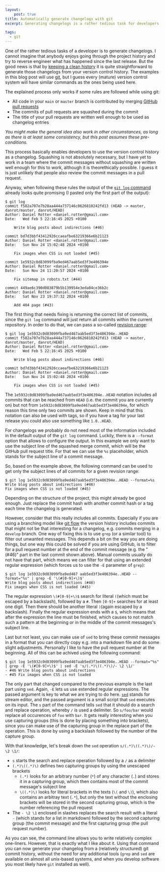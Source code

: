 ```yaml
---
layout:
    post: true
title: Automatically generate changelogs with git
excerpt: Generating changelogs is a rather tedious task for developers. But with a bit of discipline it becomes a one-line script.

tags:
  - git
---
```


One of the rather tedious tasks of a developer is to generate changelogs. I cannot imagine that anybody enjoys going
through the project history and try to reverse engineer what has happened since the last release. But the good news is
that by [keeping a clean history](/2023/10/28/git-bisect-and-the-importance-of-a-clean-history.html) it is quite
straightforward to generate those changelogs from your version control history. The examples in this blog post will use
[git](https://git-scm.com/), but I guess every (mature) version control system will have similar commands as the ones
being used here.

The explained process only works if some rules are followed while using git:

- All code in your `main` or `master` branch is contributed by merging [GitHub pull
requests](https://docs.github.com/en/pull-requests)
- The commits of pull requests are squashed during the commit
- The title of your pull requests are written well enough to be used as changelog entries

*You might make the general idea also work in other circumstances, as long as there is at least some consistency, but
this post assumes these pre-conditions.*

This process basically enables developers to use the version control history as a changelog. Squashing is not absolutely
necessary, but I have yet to work in a team where the commit messages without squashing are written well enough for this
to work, although it is theorethically possible. I guess it is just unlikely that people also review the commit messages
in a pull request.

Anyway, when following these rules the output of the [`git log` command](https://git-scm.com/docs/git-log) already looks
quite promising (I pasted only the first part of the output):

```plaintext
$ git log
commit f582a707e7b28aa444a737146c0626810242fd13 (HEAD -> master, danrot/master, danrot/HEAD)
Author: Daniel Rotter <daniel.rotter@gmail.com>
Date:   Wed Feb 5 22:16:45 2025 +0100

    Write blog posts about indirections (#46)

commit bd7d3bbf43412926ccaeafbe63219366e6b21123
Author: Daniel Rotter <daniel.rotter@gmail.com>
Date:   Sun Nov 24 15:02:48 2024 +0100

    Fix images when CSS is not loaded (#45)

commit 1e5932c0d83099fba9ed467aab5ed3f3e406394e
Author: Daniel Rotter <daniel.rotter@gmail.com>
Date:   Sun Nov 24 11:20:57 2024 +0100

    Fix sitemap in robots.txt (#44)

commit 449ae6c390d083879b5b139954e3eda04ce36b2c
Author: Daniel Rotter <daniel.rotter@gmail.com>
Date:   Sat Nov 23 19:37:32 2024 +0100

    Add 404 page (#43)
```

The first thing that needs fixing is returning the correct list of commits, since the `git log` command will just return
all commits within the current repository. In order to do that, we can pass a so-called [revision
range](https://git-scm.com/docs/gitrevisions):

```plaintext
$ git log 1e5932c0d83099fba9ed467aab5ed3f3e406394e..HEAD
commit f582a707e7b28aa444a737146c0626810242fd13 (HEAD -> master, danrot/master, danrot/HEAD)
Author: Daniel Rotter <daniel.rotter@gmail.com>
Date:   Wed Feb 5 22:16:45 2025 +0100

    Write blog posts about indirections (#46)

commit bd7d3bbf43412926ccaeafbe63219366e6b21123
Author: Daniel Rotter <daniel.rotter@gmail.com>
Date:   Sun Nov 24 15:02:48 2024 +0100

    Fix images when CSS is not loaded (#45)
```

The `1e5932c0d83099fba9ed467aab5ed3f3e406394e..HEAD` notation includes all commits that can be reached from `HEAD` (i.e.
the commit you are currently on) but not from `1e5932c0d83099fba9ed467aab5ed3f3e406394e`, for which reason this time
only two commits are shown. Keep in mind that this notation can also be used with tags, so if you have a tag for your
last release you could also use something like `1.0..HEAD`.

For changelogs we probably do not need most of the information included in the default output of the `git log` command.
Luckily, there is a `--format` option that allows to configure the output. In this example we only want to use the
subject line of the squashed merge commit, which will be the GitHub pull request title. For that we can use the `%s`
placeholder, which stands for the subject line of a commit message.

So, based on the example above, the following command can be used to get only the subject lines of all commits for a
given revision range:

```plaintext
$ git log 1e5932c0d83099fba9ed467aab5ed3f3e406394e..HEAD --format=%s
Write blog posts about indirections (#46)
Fix images when CSS is not loaded (#45)
```

Depending on the structure of the project, this might already be good enough. Just replace the commit hash with another
commit hash or a tag each time the changelog is generated.

However, consider that this really includes all commits. Especially if you are using a branching model like [git
flow](https://nvie.com/posts/a-successful-git-branching-model/) the version history includes commits that might not be
that interesting for a changelog, e.g. commits merging in a `develop` branch. One way of fixing this is to use `grep`
(or a similar tool) to filter out unwanted messages. This depends a bit on the way you are doing things, but one way
this could be solved if you are using GitHub, is to filter for a pull request number at the end of the commit message
(e.g. the "(#46)" part in the last commit shown above). Manual commits usually do not have that part, which means we can
filter for that using an extended regular expression (which forces us to use the `-E` parameter of `grep`):

```plaintext
$ git log 1e5932c0d83099fba9ed467 aab5ed3f3e406394e..HEAD --format="%s" | grep -E '\(#[0-9]+\)$'
Write blog posts about indirections (#46)
Fix images when CSS is not loaded (#45)
```

The regular expression `\(#[0-9]+\)$` search for literal `(`(which must be escaped by a backslash),
followed by a `#`. Then `[0-9]+` searches for at least one digit. Then there should be another literal `)`(again escaped
by a backslash). Finally the regular expression ends with a `$`, which means that after the expression the line must be
finished, which causes to not match such a pattern at the beginning or in the middle of the commit messages's subject
line.

Last but not least, you can make use of `sed` to bring these commit messages in a format that you can directly copy e.g.
into a markdown file and do some slight adjustments. Personally I like to have the pull request number at the beginning.
All of this can be achived using the following command:

```plaintext
$ git log 1e5932c0d83099fba9ed467aab5ed3f3e406394e..HEAD --format="%s" | grep -E '\(#[0-9]+\)$' | sed -E 's/(.*)\((.*)\)/- \2 \1/'
- #46 Write blog posts about indirections 
- #45 Fix images when CSS is not loaded
```

The only part that changed compared to the previous example is the last part using `sed`. Again, `-E` lets us use
extended regular expressions. The passed argument is key to what we are trying to do here.
[`sed`](https://en.wikipedia.org/wiki/Sed) stands for stream editor, and the passed argument is a small script that
`sed` executes on its input. The `s` part of the command tells `sed` that it should do a search and replace operation,
whereby `/` is used a delimiter. So `s/foo/bar` would replace all occurences of `foo` with `bar`. It gets really
interesting when you use capturing groups (this is done by placing something into brackets), since you can make use of
the capturing group in the replace part of the operation. This is done by using a backslash followed by the number of
the capture group.

With that knowledge, let's break down the `sed` operation `s/(.*)\((.*)\)/- \2 \1/`:

- `s` starts the search and replace operation followed by a `/` as a delimiter
- `(.*)\((.*)\)` defines two capturing groups by using the unescaped brackets
    - `(.*)` looks for an arbitrary number (`*`) of any character (`.`) and stores it in a capturing group, which then
    contains most of the commit message's subject line
    - `\((.*)\)` looks for literal brackets in the texts (`\(` and `\)`), which also contains an arbitray text (`.*`),
    but only the text without the enclosing brackets will be stored in the second capturing group, which is the number
    referencing the pull request
- The `- \2 \1` enclosed in slashes replaces the search result with a literal `-` (which stands for a list in markdown)
followed by the second capturing group (the commit message) and the first capturing group (the pull request number).

As you can see, the command line allows you to write relatively complex one-liners. However, that is exactly what I like
about it. Using that command you can now generate your changelog from a (relatively structured) git commit history,
without the need for any additional tools (`grep` and `sed` are available on almost all unix-based systems, and when you
develop software you most likely have `git` installed as well).
